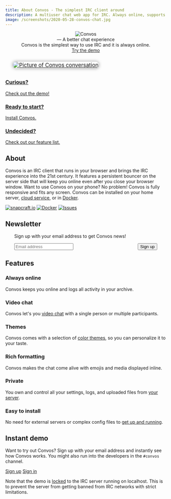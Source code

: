 ```yaml
---
title: About Convos - The simplest IRC client around
description: A multiuser chat web app for IRC. Always online, supports video, custom theming and is extremely easy to install
image: /screenshots/2020-05-28-convos-chat.jpg
---
```


<div class="hero--wrapper is-before-content">
  <header class="hero">
    <div class="hero__text">
      <div class="hero__header hidden-sm"><img src="/images/convos-light.png" alt="Convos"></div>
      <div class="hero__tagline">&mdash; A better chat experience</div>
      <div class="hero__body">Convos is the simplest way to use IRC and it is always online.</div>
      <div class="hero__footer"><a href="#instant-demo" class="btn"><i class="fas fa-sign-in-alt"></i> Try the demo</a></div>
    </div>
    <a href="#instant-demo" class="hero--media">
      <img src="/screenshots/2020-05-28-convos-chat.jpg" alt="Picture of Convos conversation">
    </a>
  </header>
</div>

<section class="cards">
  <a href="#instant-demo" class="cards--card">
    <i class="fas fa-eye"></i>
    <h3>Curious?</h3>
    <span>Check out the <u>demo</u>!</span>
  </a>
  <a href="/doc/start" class="cards--card">
    <i class="fas fa-running"></i>
    <h3>Ready to start?</h3>
    <span><u>Install</u> Convos.</span>
  </a>
  <a href="#features" class="cards--card">
    <i class="fas fa-list-ul"></i>
    <h3>Undecided?</h3>
    <span>Check out our <u>feature list</u>.</span>
  </a>
</section>

## About

Convos is an IRC client that runs in your browser and brings the IRC experience
into the 21st century. It features a persistent bouncer on the server side that
will keep you online even after you close your browser window. Want to use
Convos on your phone? No problem! Convos is fully responsive and fits any
screen. Convos can be installed on your home server,
[cloud service](/blog/2019/11/26/convos-on-digital-ocean), or in [Docker](/doc/start#docker).

<div class="text-center">
  <a href="https://snapcraft.io/convos"><img src="https://snapcraft.io/convos/badge.svg" alt="snapcraft.io"></a>
  <a href="https://hub.docker.com/r/convos/convos"><img src="https://img.shields.io/docker/build/nordaaker/convos" alt="Docker"></a>
  <!-- a href="https://travis-ci.org/convos-chat/convos"><img src="https://travis-ci.org/convos-chat/convos.svg?branch=master" alt="Build status"></a -->
  <a href="https://github.com/convos-chat/convos/issues"><img src="https://img.shields.io/github/issues/nordaaker/convos" alt="Issues"></a>
</div>

## Newsletter

<!-- Begin Mailchimp Signup Form -->
<div id="mc_embed_signup">
  <form action="https://chat.us3.list-manage.com/subscribe/post?u=cb576a11a8fb288554f82bbe8&amp;id=3ed96b7f9e" method="post" id="mc-embedded-subscribe-form" name="mc-embedded-subscribe-form" class="validate" target="_blank" novalidate>
    <p class="text-center">
      Sign up with your email address to get Convos news!
    </p>
    <div id="mc_embed_signup_scroll" class="signup">
      <div class="mc-field-group text-field">
        <input type="email" value="" name="EMAIL" class="required email" id="mce-EMAIL" placeholder="Email address" required>
      </div>
      <div style="position: absolute; left: -5000px;" aria-hidden="true"><input type="text" name="b_cb576a11a8fb288554f82bbe8_3ed96b7f9e" tabindex="-1" value=""></div>
      <button type="submit" class="button btn" name="subscribe" id="mc-embedded-subscribe">Sign up</button>
    </div>
    <div id="mce-responses">
      <div class="response" id="mce-error-response" style="display:none"></div>
      <div class="response" id="mce-success-response" style="display:none"></div>
    </div>
  </form>
</div>
<script type='text/javascript' src='//s3.amazonaws.com/downloads.mailchimp.com/js/mc-validate.js'></script><script type='text/javascript'>(function($) {window.fnames = new Array(); window.ftypes = new Array();fnames[0]='EMAIL';ftypes[0]='email';fnames[1]='FNAME';ftypes[1]='text';fnames[2]='LNAME';ftypes[2]='text';fnames[3]='ADDRESS';ftypes[3]='address';fnames[4]='PHONE';ftypes[4]='phone';}(jQuery));var $mcj = jQuery.noConflict(true);</script>
<!--End mc_embed_signup-->

## Features

<section class="cards is-wide">
  <div class="cards--card">
    <i class="fas fa-plug"></i>
    <h3>Always online</h3>
    <p>Convos keeps you online and logs all activity in your archive.</p>
  </div>
  <div class="cards--card">
    <i class="fas fa-video"></i>
    <h3>Video chat</h3>
    <p>Convos let's you <a href="/blog/2020/5/23/experimental-video-support-using-webrtc">video chat</a>
      with a single person or multiple participants.</p>
  </div>
  <div class="cards--card">
    <i class="fas fa-paint-roller"></i>
    <h3>Themes</h3>
    <p>Convos comes with a selection of <a href="/blog/2020/5/14/theming-support-in-4-point-oh">color themes</a>,
      so you can personalize it to your taste.</p>
  </div>
  <div class="cards--card">
    <i class="fas fa-grin-hearts"></i>
    <h3>Rich formatting</h3>
    <p>Convos makes the chat come alive with emojis and media displayed inline.</p>
  </div>
  <div class="cards--card">
    <i class="fas fa-user-shield"></i>
    <h3>Private</h3>
    <p>You own and control all your settings, logs, and uploaded files from <a href="/doc/faq">your server</a>.</p>
  </div>
  <div class="cards--card">
    <i class="fas fa-download"></i>
    <h3>Easy to install</h3>
    <p>No need for external servers or complex config files to <a href="/doc/start">get up and running</a>.</p>
  </div>
</section>

## Instant demo

Want to try out Convos? Sign up with your email address and instantly see how
Convos works. You might also run into the developers in the `#convos` channel.

<p class="text-center has-extra-vertical-margin">
  <a href="https://demo.convos.chat/login" class="btn"><i class="fas fa-user-plus"></i> Sign up</a>
  <a href="https://demo.convos.chat/login" class="btn"><i class="fas fa-sign-in-alt"></i> Sign in</a>
</p>

Note that the demo is [locked](/doc/config#convosforcedircserver) to the
IRC server running on localhost. This is to prevent the server from getting
banned from IRC networks with strict limitations.

<style>
article > h1 {
  height: 1px;
  width: 1px;
  overflow: hidden;
  position: absolute;
  top: -1px;
  left: -1px;
}

article > h2 {
  text-align: center;
}

.hero--wrapper {
  margin-bottom: 2rem;
}

.hero--footer {
  text-align: center;
}

.hero--media {
  text-align: center;
  padding-top: 1rem;
  display: block;
  position: relative;
  top: 1.8rem;
}

.hero--media img {
  border-radius: 0.5rem;
  box-shadow: 0 0 8px 2px rgba(0, 0, 0, 0.25);
  max-width: 90%;
}

.signup {
  display: flex;
  align-items: start;
}

.signup > * {
  margin: 0;
}

.signup .text-field {
  flex: 1 0 0;
}

#mc_embed_signup {
  max-width: 28rem;
  margin: 0 auto;
}

#mce-responses {
  margin: 1rem 0;
}

#mc_embed_signup div.mce_inline_error {
  font-weight: inherit !important;
}

@media (min-width: 800px) {
  .hero--wrapper {
    margin-bottom: 4rem;
  }

  .hero--text {
    max-width: 20rem;
    padding-left: 2rem;
    padding-right: 2rem;
  }

  .hero--footer {
    text-align: left;
  }

  .hero--media {
    padding: 0;
    width: 50%;
    left: 2rem;
    transform: scale(1.2);
  }
}

@media (min-width: 1100px) {
  .hero--wrapper {
    margin-bottom: 8rem;
  }

  .hero--media {
    top: 3rem;
    left: 6rem;
    transform: scale(1.5);
  }
}
</style>
